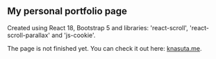 ## My personal portfolio page
Created using React 18, Bootstrap 5 and libraries: 'react-scroll', 'react-scroll-parallax' and 'js-cookie'.

The page is not finished yet. You can check it out here: [knasuta.me](https://knasuta.me/).
